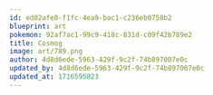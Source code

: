 ```yaml
---
id: ed02afe0-f1fc-4ea9-bac1-c236eb0758b2
blueprint: art
pokemon: 92af7ac1-99c9-418c-831d-c09f42b789e2
title: Cosmog
image: art/789.png
author: 4d8d6ede-5963-429f-9c2f-74b897007e0c
updated_by: 4d8d6ede-5963-429f-9c2f-74b897007e0c
updated_at: 1716595823
---
```


